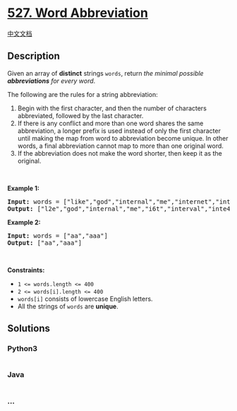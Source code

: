 # [527. Word Abbreviation](https://leetcode.com/problems/word-abbreviation)

[中文文档](/solution/0500-0599/0527.Word%20Abbreviation/README.md)

## Description

<p>Given an array of <strong>distinct</strong> strings <code>words</code>, return <em>the minimal possible <strong>abbreviations</strong> for every word</em>.</p>

<p>The following are the rules for a string abbreviation:</p>

<ol>
	<li>Begin with the first character, and then the number of characters abbreviated, followed by the last character.</li>
	<li>If there is any conflict and more than one word shares the same abbreviation, a longer prefix is used instead of only the first character until making the map from word to abbreviation become unique. In other words, a final abbreviation cannot map to more than one original word.</li>
	<li>If the abbreviation does not make the word shorter, then keep it as the original.</li>
</ol>

<p>&nbsp;</p>
<p><strong>Example 1:</strong></p>
<pre><strong>Input:</strong> words = ["like","god","internal","me","internet","interval","intension","face","intrusion"]
<strong>Output:</strong> ["l2e","god","internal","me","i6t","interval","inte4n","f2e","intr4n"]
</pre><p><strong>Example 2:</strong></p>
<pre><strong>Input:</strong> words = ["aa","aaa"]
<strong>Output:</strong> ["aa","aaa"]
</pre>
<p>&nbsp;</p>
<p><strong>Constraints:</strong></p>

<ul>
	<li><code>1 &lt;= words.length &lt;= 400</code></li>
	<li><code>2 &lt;= words[i].length &lt;= 400</code></li>
	<li><code>words[i]</code> consists of lowercase English letters.</li>
	<li>All the strings of <code>words</code> are <strong>unique</strong>.</li>
</ul>

## Solutions

<!-- tabs:start -->

### **Python3**

```python

```

### **Java**

```java

```

### **...**

```

```

<!-- tabs:end -->
